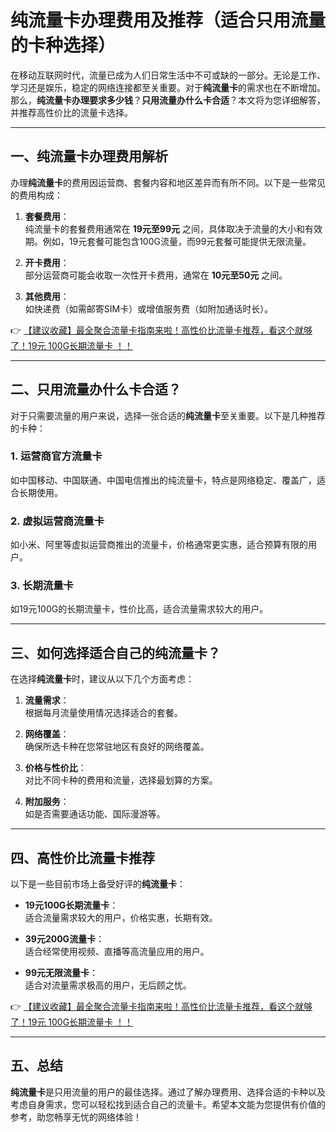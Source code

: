# 纯流量卡办理费用及推荐（适合只用流量的卡种选择）

在移动互联网时代，流量已成为人们日常生活中不可或缺的一部分。无论是工作、学习还是娱乐，稳定的网络连接都至关重要。对于**纯流量卡**的需求也在不断增加。那么，**纯流量卡办理要求多少钱**？**只用流量办什么卡合适**？本文将为您详细解答，并推荐高性价比的流量卡选择。

---

## 一、纯流量卡办理费用解析

办理**纯流量卡**的费用因运营商、套餐内容和地区差异而有所不同。以下是一些常见的费用构成：

1. **套餐费用**：  
   纯流量卡的套餐费用通常在 **19元至99元** 之间，具体取决于流量的大小和有效期。例如，19元套餐可能包含100G流量，而99元套餐可能提供无限流量。

2. **开卡费用**：  
   部分运营商可能会收取一次性开卡费用，通常在 **10元至50元** 之间。

3. **其他费用**：  
   如快递费（如需邮寄SIM卡）或增值服务费（如附加通话时长）。

👉 [【建议收藏】最全聚合流量卡指南来啦！高性价比流量卡推荐，看这个就够了！19元 100G长期流量卡 ！！](https://bit.ly/Liuliangka)

---

## 二、只用流量办什么卡合适？

对于只需要流量的用户来说，选择一张合适的**纯流量卡**至关重要。以下是几种推荐的卡种：

### 1. **运营商官方流量卡**  
   如中国移动、中国联通、中国电信推出的纯流量卡，特点是网络稳定、覆盖广，适合长期使用。

### 2. **虚拟运营商流量卡**  
   如小米、阿里等虚拟运营商推出的流量卡，价格通常更实惠，适合预算有限的用户。

### 3. **长期流量卡**  
   如19元100G的长期流量卡，性价比高，适合流量需求较大的用户。

---

## 三、如何选择适合自己的纯流量卡？

在选择**纯流量卡**时，建议从以下几个方面考虑：

1. **流量需求**：  
   根据每月流量使用情况选择适合的套餐。

2. **网络覆盖**：  
   确保所选卡种在您常驻地区有良好的网络覆盖。

3. **价格与性价比**：  
   对比不同卡种的费用和流量，选择最划算的方案。

4. **附加服务**：  
   如是否需要通话功能、国际漫游等。

---

## 四、高性价比流量卡推荐

以下是一些目前市场上备受好评的**纯流量卡**：

- **19元100G长期流量卡**：  
  适合流量需求较大的用户，价格实惠，长期有效。

- **39元200G流量卡**：  
  适合经常使用视频、直播等高流量应用的用户。

- **99元无限流量卡**：  
  适合对流量需求极高的用户，无后顾之忧。

👉 [【建议收藏】最全聚合流量卡指南来啦！高性价比流量卡推荐，看这个就够了！19元 100G长期流量卡 ！！](https://bit.ly/Liuliangka)

---

## 五、总结

**纯流量卡**是只用流量的用户的最佳选择。通过了解办理费用、选择合适的卡种以及考虑自身需求，您可以轻松找到适合自己的流量卡。希望本文能为您提供有价值的参考，助您畅享无忧的网络体验！
